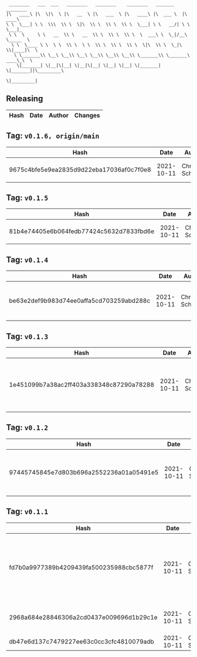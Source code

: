 ```
 ________   ___  ___   ________   ________    ________   _______    ________      
|\   ____\ |\  \|\  \ |\   __  \ |\   ___  \ |\   ____\ |\  ___ \  |\   ____\     
\ \  \___| \ \  \\\  \\ \  \|\  \\ \  \\ \  \\ \  \___| \ \   __/| \ \  \___|_    
 \ \  \     \ \   __  \\ \   __  \\ \  \\ \  \\ \  \  ___\ \  \_|/__\ \_____  \   
  \ \  \____ \ \  \ \  \\ \  \ \  \\ \  \\ \  \\ \  \|\  \\ \  \_|\ \\|____|\  \  
   \ \_______\\ \__\ \__\\ \__\ \__\\ \__\\ \__\\ \_______\\ \_______\ ____\_\  \ 
    \|_______| \|__|\|__| \|__|\|__| \|__| \|__| \|_______| \|_______||\_________\
                                                                      \|_________|
```

## Releasing
| Hash | Date | Author | Changes |
|------|------|--------|---------|


 ## Tag: `v0.1.6, origin/main`
| Hash | Date | Author | Changes |
|------|------|--------|---------|
| 9675c4bfe5e9ea2835d9d22eba17036af0c7f0e8 | 2021-10-11 | Chris Schubert | Adding repository assemblies |


 ## Tag: `v0.1.5`
| Hash | Date | Author | Changes |
|------|------|--------|---------|
| 81b4e74405e6b064fedb77424c5632d7833fbd6e | 2021-10-11 | Chris Schubert | Adding repository members |


 ## Tag: `v0.1.4`
| Hash | Date | Author | Changes |
|------|------|--------|---------|
| be63e2def9b983d74ee0affa5cd703259abd288c | 2021-10-11 | Chris Schubert | Adding in relative path methods |


 ## Tag: `v0.1.3`
| Hash | Date | Author | Changes |
|------|------|--------|---------|
| 1e451099b7a38ac2ff403a338348c87290a78288 | 2021-10-11 | Chris Schubert | Fixing recursion issue in directory creation for third parties |


 ## Tag: `v0.1.2`
| Hash | Date | Author | Changes |
|------|------|--------|---------|
| 97445745845e7d803b696a2552236a01a05491e5 | 2021-10-11 | Chris Schubert | Auto directory creation for third party folders |


 ## Tag: `v0.1.1`
| Hash | Date | Author | Changes |
|------|------|--------|---------|
| fd7b0a9977389b4209439fa500235988cbc5877f | 2021-10-11 | Chris Schubert | Initial design of integration library for third party assets to resolve project resources |
| 2968a684e28846306a2cd0437e009696d1b29c1e | 2021-10-11 | Chris Schubert | Initializing organization repository for project. |
| db47e6d137c7479227ee63c0cc3cfc4810079adb | 2021-10-11 | Chris Schubert | Added README.md |
